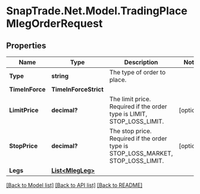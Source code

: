 # SnapTrade.Net.Model.TradingPlaceMlegOrderRequest

## Properties

Name | Type | Description | Notes
------------ | ------------- | ------------- | -------------
**Type** | **string** | The type of order to place. | 
**TimeInForce** | **TimeInForceStrict** |  | 
**LimitPrice** | **decimal?** | The limit price. Required if the order type is LIMIT, STOP_LOSS_LIMIT. | [optional] 
**StopPrice** | **decimal?** | The stop price. Required if the order type is STOP_LOSS_MARKET, STOP_LOSS_LIMIT. | [optional] 
**Legs** | [**List&lt;MlegLeg&gt;**](MlegLeg.md) |  | 

[[Back to Model list]](../README.md#documentation-for-models) [[Back to API list]](../README.md#documentation-for-api-endpoints) [[Back to README]](../README.md)

